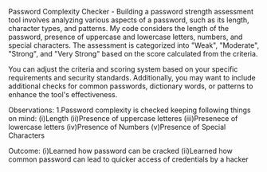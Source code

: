 Password Complexity Checker - Building a password strength assessment tool involves analyzing various aspects of a password, such as its length, character types, and patterns. My code considers the length of the password, presence of uppercase and lowercase letters, numbers, and special characters. The assessment is categorized into "Weak", "Moderate", "Strong", and "Very Strong" based on the score calculated from the criteria.

You can adjust the criteria and scoring system based on your specific requirements and security standards. Additionally, you may want to include additional checks for common passwords, dictionary words, or patterns to enhance the tool's effectiveness.

Observations: 1.Password complexity is checked keeping following things on mind: (i)Length (ii)Presence of uppercase letteres (iii)Presenece of lowercase letters (iv)Presence of Numbers (v)Presence of Special Characters

Outcome: (i)Learned how password can be cracked (ii)Learned how common password can lead to quicker access of credentials by a hacker
